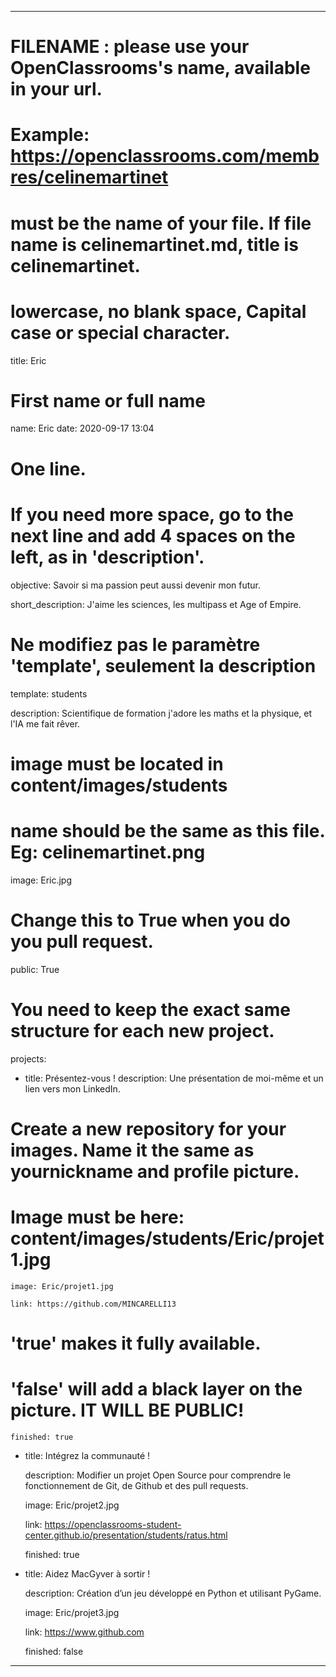 ---

# FILENAME : please use your OpenClassrooms's name, available in your url.
# Example: https://openclassrooms.com/membres/celinemartinet
# must be the name of your file. If file name is celinemartinet.md, title is celinemartinet.
# lowercase, no blank space, Capital case or special character.
title: Eric

# First name or full name
name: Eric
date: 2020-09-17 13:04

# One line.
# If you need more space, go to the next line and add 4 spaces on the left, as in 'description'.
objective: Savoir si ma passion peut aussi devenir mon futur.


short_description: J'aime les sciences, les multipass et Age of Empire.


# Ne modifiez pas le paramètre 'template', seulement la description

template: students

description:
    Scientifique de formation j'adore les maths et la physique, et l'IA me fait rêver.

    
# image must be located in content/images/students
# name should be the same as this file. Eg: celinemartinet.png

image: Eric.jpg

# Change this to True when you do you pull request.

public: True


# You need to keep the exact same structure for each new project.
projects:
  - title: Présentez-vous !
    description: Une présentation de moi-même et un lien vers mon LinkedIn.

# Create a new repository for your images. Name it the same as yournickname and profile picture.

# Image must be here: content/images/students/Eric/projet1.jpg

    image: Eric/projet1.jpg

    link: https://github.com/MINCARELLI13

# 'true' makes it fully available.

# 'false' will add a black layer on the picture. IT WILL BE PUBLIC!

    finished: true

  - title: Intégrez la communauté !

    description: Modifier un projet Open Source pour comprendre le fonctionnement de Git, de Github et des pull requests. 

    image: Eric/projet2.jpg

    link: https://openclassrooms-student-center.github.io/presentation/students/ratus.html

    finished: true

  - title: Aidez MacGyver à sortir !

    description: Création d’un jeu développé en Python et utilisant PyGame.

    image: Eric/projet3.jpg

    link: https://www.github.com

    finished: false

---